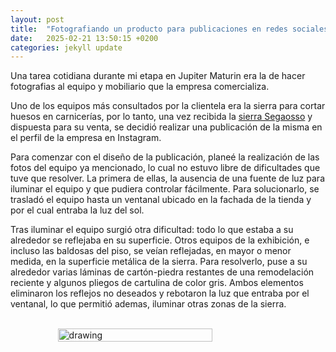 ```yaml
---
layout: post
title:  "Fotografiando un producto para publicaciones en redes sociales"
date:   2025-02-21 13:50:15 +0200
categories: jekyll update
---
```



Una tarea cotidiana durante mi etapa en Jupiter Maturin era la de hacer fotografias al equipo y mobiliario que la empresa comercializa.

Uno de los equipos más consultados por la clientela era la sierra para cortar huesos en carnicerías, por lo tanto, una vez recibida la [sierra Segaosso](https://www.instagram.com/corporacionboiadomenicoca/) y dispuesta para su venta, se decidió realizar una publicación de la misma en el perfil de la empresa en Instagram.

Para comenzar con el diseño de la publicación, planeé la realización de las fotos del equipo ya mencionado, lo cual no estuvo libre de dificultades que tuve que resolver. La primera de ellas, la ausencia de una fuente de luz para iluminar el equipo y que pudiera controlar fácilmente. Para solucionarlo, se trasladó el equipo hasta un ventanal ubicado en la fachada de la tienda y por el cual entraba la luz del sol.

Tras iluminar el equipo surgió otra dificultad: todo lo que estaba a su alrededor se reflejaba en su superficie. Otros equipos de la exhibición, e incluso las baldosas del piso, se veían reflejadas, en mayor o menor medida, en la superficie metálica de la sierra. Para resolverlo, puse a su alrededor varias láminas de cartón-piedra restantes de una remodelación reciente y algunos pliegos de cartulina de color gris. Ambos elementos eliminaron los reflejos no deseados y rebotaron la luz que entraba por el ventanal, lo que permitió ademas, iluminar otras zonas de la sierra.



<br>
<div style="display: flex; justify-content: center;">
  
<img src="https://ivanjvic.github.io/bocadillo_salchicha/img/prep-sierra.png" alt="drawing" width="70%" />

</div>




